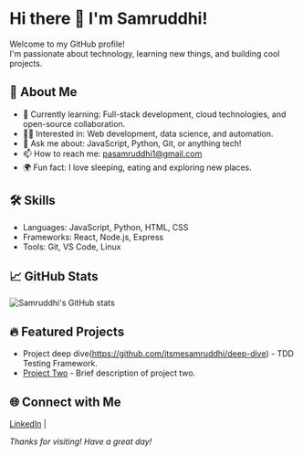 # Hi there 👋 I'm Samruddhi!

Welcome to my GitHub profile!  
I'm passionate about technology, learning new things, and building cool projects.

## 🚀 About Me

- 🌱 Currently learning: Full-stack development, cloud technologies, and open-source collaboration.
- 👩‍💻 Interested in: Web development, data science, and automation.
- 💬 Ask me about: JavaScript, Python, Git, or anything tech!
- 📫 How to reach me: pasamruddhi1@gmail.com  
- 🌍 Fun fact: I love sleeping, eating and exploring new places.

## 🛠️ Skills

- Languages: JavaScript, Python, HTML, CSS
- Frameworks: React, Node.js, Express
- Tools: Git, VS Code, Linux

## 📈 GitHub Stats

![Samruddhi's GitHub stats](https://github-readme-stats.vercel.app/api?username=itsmesamruddhi&show_icons=true&hide_title=true)

## 🔥 Featured Projects

- Project deep dive(https://github.com/itsmesamruddhi/deep-dive) - TDD Testing Framework.
- [Project Two](https://github.com/itsmesamruddhi/project-two) - Brief description of project two.

## 🌐 Connect with Me

[LinkedIn](https://www.linkedin.com/in/samruddhi-patil-b96791223/)  | 

_Thanks for visiting! Have a great day!_